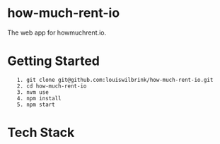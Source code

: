 # how-much-rent-io
The web app for howmuchrent.io.

# Getting Started

```
   1. git clone git@github.com:louiswilbrink/how-much-rent-io.git
   2. cd how-much-rent-io
   3. nvm use
   4. npm install
   5. npm start
```

# Tech Stack
